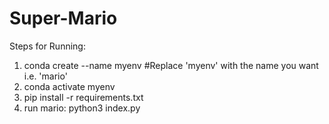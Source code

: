 # Super-Mario

Steps for Running:

1. conda create --name myenv #Replace 'myenv' with the name you want i.e. 'mario'
2. conda activate myenv
3. pip install -r requirements.txt
4. run mario: python3 index.py
